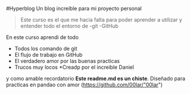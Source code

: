#Hyperblog
Un blog increible para mi proyecto personal
>Este curso es el que me hacia falta para poder aprender a utilizar y entender todo el entorno de 
>-git
>-GitHub

En este curso aprendi de todo
* Todos los comando de git
* El flujo de trabajo en GitHub
* El verdadero amor por las buenas practicas
* Trucos muy locos
*Creadp por el increible Daniel

y como amable recordatorio **Este readme.md es un chiste**. Diseñado para practicas en pandao
con amor (https://github.com/00lar/"00lar")

